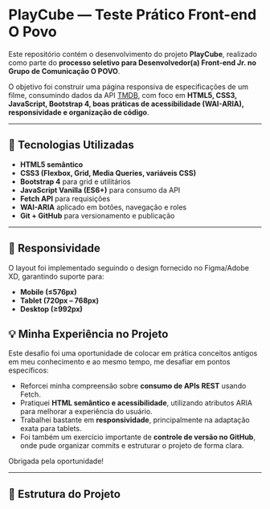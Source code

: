 # PlayCube — Teste Prático Front-end O Povo  

Este repositório contém o desenvolvimento do projeto **PlayCube**, realizado como parte do **processo seletivo para Desenvolvedor(a) Front-end Jr. no Grupo de Comunicação O POVO**.  

O objetivo foi construir uma página responsiva de especificações de um filme, consumindo dados da API [TMDB](https://www.themoviedb.org), com foco em **HTML5, CSS3, JavaScript, Bootstrap 4, boas práticas de acessibilidade (WAI-ARIA), responsividade e organização de código**.  

---

## 🚀 Tecnologias Utilizadas
- **HTML5 semântico**  
- **CSS3 (Flexbox, Grid, Media Queries, variáveis CSS)**  
- **Bootstrap 4** para grid e utilitários  
- **JavaScript Vanilla (ES6+)** para consumo da API  
- **Fetch API** para requisições  
- **WAI-ARIA** aplicado em botões, navegação e roles  
- **Git + GitHub** para versionamento e publicação  

---

## 📱 Responsividade
O layout foi implementado seguindo o design fornecido no Figma/Adobe XD, garantindo suporte para:  
- **Mobile (≤576px)**  
- **Tablet (720px – 768px)**  
- **Desktop (≥992px)**  

## 💡 Minha Experiência no Projeto
Este desafio foi uma oportunidade de colocar em prática conceitos antigos em meu conhecimento e ao mesmo tempo, me desafiar em pontos específicos:  

- Reforcei minha compreensão sobre **consumo de APIs REST** usando Fetch.  
- Pratiquei **HTML semântico e acessibilidade**, utilizando atributos ARIA para melhorar a experiência do usuário.  
- Trabalhei bastante em **responsividade**, principalmente na adaptação exata para tablets.  
- Foi também um exercício importante de **controle de versão no GitHub**, onde pude organizar commits e estruturar o projeto de forma clara.  

Obrigada pela oportunidade!

---

## 📂 Estrutura do Projeto
